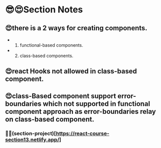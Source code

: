 # 😎😍Section Notes

## 😍there is a 2 ways for creating components.

- 1. functional-based components.
- 2. class-based components.

## 😍react Hooks not allowed in class-based component.

## 😍class-Based component support error-boundaries which not supported in functional component approach as error-boundaries relay on class-based component.

### 🐳🐳(section-project)[https://react-course-section13.netlify.app/]
